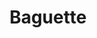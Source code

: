 ---
layout: recette-v2
categories: [recettes]
hidden: true
lang: fr
sitemap: true
title: Baguette
type: boulangerie
utensils:
  - moule-baguettes
  - pain-lame
  - corne
  - coupe-pate
  - saladier
  - grille
recettes:
  Classique:
    ingredients: 
      - nom: farine T55
        qte: 260
        unite: gr
        variable: true
      - nom: levure sèche
        qte: 2
        unite: gr
      - nom: eau
        qte: 195
        unite: gr
      - nom: sel
        qte: 5
        unite: gr
      - nom: sucre
        qte: 5
        unite: gr
    etapes:
      - label: Préparation
        details:
          - label: Activer la levure sèche avec l'eau
            link: /cuisine/levure
          - Mélanger la farine avec le sel et le sucre
          - Ajouter le mélange eau-levure
          - Pétrir jusqu'à incorporation
          - Laisser reposer 30 minutes
          - Étirer et plier x10 
          - Laisser reposer 1 heure
          - Étirer et plier x10
          - Laisser reposer 30 minutes
          - label: Façonner
            link: /cuisine/faconnage-baguette
      - label: Cuisson
        emoji: 🔥
        details:
          - Allumer le four au maximum
          - Laisser le four chauffer pendant 20 minutes
          - Placer un récipient avec de l'eau bouillante dans le four tout en bas
          - Vaporiser de l'eau sur les baguettes
          - Grigner
          - Saupoudrer de farine ou de graines (sésame, pavot, ...)
          - Cuire les baguettes 5 à 10 minutes
          - Couvrir d'alumninium
          - Continuer la cuisson pour 10 à 15 minutes
          - Éteindre le four
          - Ouvrir partiellement la porte du four
          - Laisser ressuer une heure sur une grille
notes:
  - Possibilité de laisser reposer le pâton au réfrigérateur de 6 heures à 3 jours
  - Ramener le pâton à température ambiante en le laissant 30 minutes à température ambiante (minimum)
  - Pour aider à la dernière levée, placer un bol d'eau bouillante et les pâtons dans le four éteint pendant 30 minutes
---